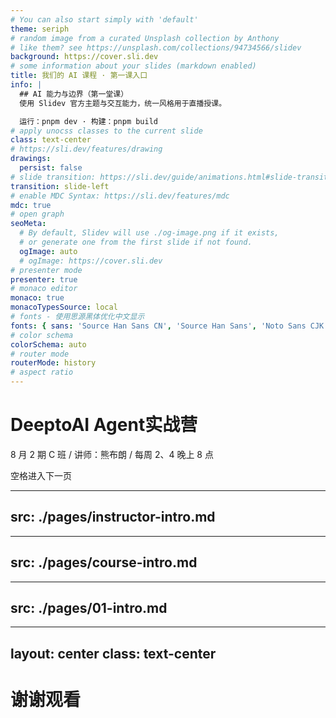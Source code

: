 ```yaml
---
# You can also start simply with 'default'
theme: seriph
# random image from a curated Unsplash collection by Anthony
# like them? see https://unsplash.com/collections/94734566/slidev
background: https://cover.sli.dev
# some information about your slides (markdown enabled)
title: 我们的 AI 课程 · 第一课入口
info: |
  ## AI 能力与边界（第一堂课）
  使用 Slidev 官方主题与交互能力，统一风格用于直播授课。

  运行：pnpm dev · 构建：pnpm build
# apply unocss classes to the current slide
class: text-center
# https://sli.dev/features/drawing
drawings:
  persist: false
# slide transition: https://sli.dev/guide/animations.html#slide-transitions
transition: slide-left
# enable MDC Syntax: https://sli.dev/features/mdc
mdc: true
# open graph
seoMeta:
  # By default, Slidev will use ./og-image.png if it exists,
  # or generate one from the first slide if not found.
  ogImage: auto
  # ogImage: https://cover.sli.dev
# presenter mode
presenter: true
# monaco editor
monaco: true
monacoTypesSource: local
# fonts - 使用思源黑体优化中文显示
fonts: { sans: 'Source Han Sans CN', 'Source Han Sans', 'Noto Sans CJK SC', 'PingFang SC', 'Hiragino Sans GB', 'Microsoft YaHei', Inter, mono: 'JetBrains Mono' }
# color schema
colorSchema: auto
# router mode
routerMode: history
# aspect ratio
---
```


# DeeptoAI Agent实战营
8 月 2 期 C 班 / 讲师：熊布朗 / 每周 2、4 晚上 8 点

<div @click="$slidev.nav.next" class="mt-12 py-1" hover:bg="white op-10">
  空格进入下一页 <carbon:arrow-right />
</div>

---
src: ./pages/instructor-intro.md
---

---
src: ./pages/course-intro.md
---

---
src: ./pages/01-intro.md
---

---
layout: center
class: text-center
---

# 谢谢观看

<PoweredBySlidev mt-10 />

